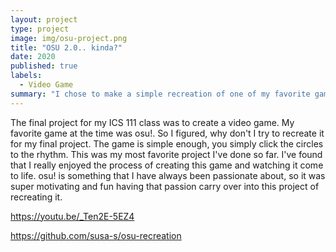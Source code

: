 ```yaml
---
layout: project
type: project
image: img/osu-project.png
title: "OSU 2.0.. kinda?"
date: 2020
published: true
labels:
  - Video Game
summary: "I chose to make a simple recreation of one of my favorite games for my ICS 111 final project: osu!"
---
```


The final project for my ICS 111 class was to create a video game. My favorite game at the time was osu!. So I figured, why don't I try to recreate it for my final project. The game is simple enough, you simply click the circles to the rhythm. This was my most favorite project I've done so far. I've found that I really enjoyed the process of creating this game and watching it come to life. osu! is something that I have always been passionate about, so it was super motivating and fun having that passion carry over into this project of recreating it.

https://youtu.be/_Ten2E-5EZ4

https://github.com/susa-s/osu-recreation
